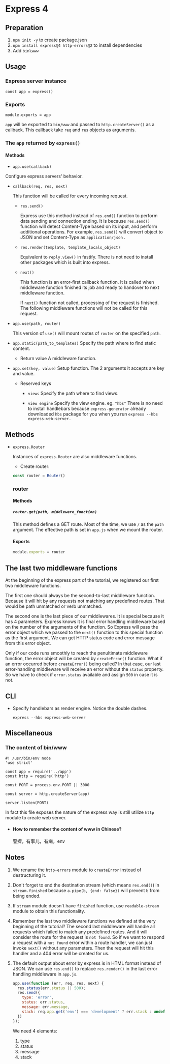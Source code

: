 # Express 4

## Preparation

1. `npm init -y` to create package.json
2. `npm install express@4 http-errors@2` to install dependencies
3. Add `bin\www`

## Usage

### Express server instance

`const app = express()`

### Exports

`module.exports = app`

`app` will be exported to `bin/www` and passed to `http.createServer()` as a callback. This callback take `req` and `res` objects as arguments.

### The `app` returned by `express()`
#### Methods

- `app.use(callback)`

Configure express servers' behavior.

  - `callback(req, res, next)`

    This function will be called for every incoming request.

    - `res.send()`

      Express use this method instead of `res.end()` function to perform data sending and connection ending. It is because `res.send()` function will detect Content-Type based on its input, and perform additional operations. For example, `res.send()` will convert object to JSON and set Content-Type as `application/json` .

    - `res.render(template, template_locals_object)`

      Equivalent to `reply.view()` in fastify.
      There is not need to install other packages which is built into express.

    - `next()`

      This function is an error-first callback function.
      It is called when middleware function finished its job and ready to handover to next middleware function.

      If `next()` function not called, processing of the request is finished. The following middleware functions will not be called for this request.

- `app.use(path, router)`

  This version of `use()` will mount routes of `router` on the specified `path`.

- `app.static(path_to_templates)`
  Specify the path where to find static content.

  - Return value
    A middleware function.

- `app.set(key, value)`
  Setup function. The 2 arguments it accepts are key and value.

  - Reserved keys

    - `views`
      Specify the path where to find views.
  
    - `view engine`
      Specify the view engine. eg. `"hbs"`
      There is no need to install handlebars because `express-generator` already downloaded `hbs` package for you when you run `express --hbs express-web-server.`

## Methods

- `express.Router`

  Instances of `express.Router` are also middleware functions.

  - Create router:
  ```javascript
  const router = Router()
  ```

  ### router

  #### Methods
  
  ##### `router.get(path, middleware_function)`

  This method defines a GET route.
  Most of the time, we use `/` as the `path` argument.
  The effective path is set in `app.js` when we mount the router.

  #### Exports
  ```javascript
  module.exports = router
  ```

## The last two middleware functions

At the beginning of the express part of the tutorial, we registered our first two middleware functions.

The first one should always be the second-to-last middleware function. Because it will hit by any requests not matching any predefined routes. That would be path unmatched or verb unmatched.

The second one is the last piece of our middlewares. It is special because it has 4 parameters. Express knows it is final error handling middleware based on the number of the arguments of the function. So Express will pass the error object which we passed to the `next()` function to this special function as the first argument. We can get HTTP status code and error message from this error object. 

Only if our code runs smoothly to reach the penultimate middleware function, the error object will be created by `createError()` function. What if an error occurred before `createError()` being called? In that case, our last error-handling middleware will receive an error without the `status` property. So we have to check if `error.status` available and assign `500` in case it is not.

## CLI

- Specify handlebars as render engine. Notice the double dashes.

  `express --hbs express-web-server`
## Miscellaneous

### The content of bin/www

```
#! /usr/bin/env node
'use strict'

const app = require('../app')
const http = require('http')

const PORT = process.env.PORT || 3000

const server = http.createServer(app)

server.listen(PORT)
```

In fact this file exposes the nature of the express way is still utilize `http` module to create web server.

- #### How to remember the content of www in Chinese?
  警探，有事儿，有病，env

## Notes

1. We rename the `http-errors` module to `createError` instead of destructuring it.

2. Don't forget to end the destination stream (which means `res.end()`) in `stream.finished` because `a.pipe(b, {end: false})` will prevent `b` from being ended.

3. If `stream` module doesn't have `finished` function, use `readable-stream` module to obtain this functionality.

4. Remember the last two middleware functions we defined at the very beginning of the tutorial? The second last middleware will handle all requests which failed to match any predefined routes. And it will consider the route for the request is `not found`. So if we want to respond a request with a `not found` error within a route handler, we can just invoke `next()` without any parameters. Then the request will hit this handler and a 404 error will be created for us.

5. The default output about error by express is in HTML format instead of JSON.
   We can use `res.end()` to replace `res.render()` in the last error handling middleware in `app.js`.

   ```javascript
   app.use(function (err, req, res, next) {
     res.status(err.status || 500);
     res.send({
       type: 'error',
       status: err.status,
       message: err.message,
       stack: req.app.get('env') === 'development' ? err.stack : undefined
     })
   });
   ```
   We need 4 elements:
   1. type
   2. status
   3. message
   4. stack

   